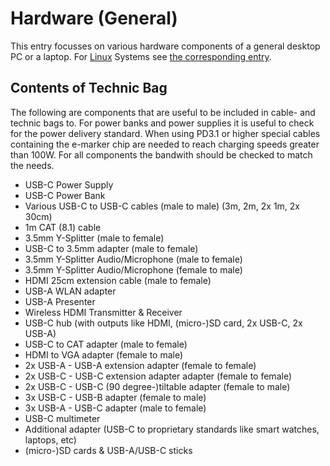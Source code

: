 # Hardware (General)

This entry focusses on various hardware components of a general desktop PC or a laptop.
For [Linux](/wiki/linux.md) Systems see
[the corresponding entry](/wiki/linux/hardware_%28linux%29.md).

## Contents of Technic Bag

The following are components that are useful to be included in cable- and technic bags to.
For power banks and power supplies it is useful to check for the power delivery standard.
When using PD3.1 or higher special cables containing the e-marker chip are needed to reach charging
speeds greater than 100W.
For all components the bandwith should be checked to match the needs.

- USB-C Power Supply
- USB-C Power Bank
- Various USB-C to USB-C cables (male to male) (3m, 2m, 2x 1m, 2x 30cm)
- 1m CAT (8.1) cable 
- 3.5mm Y-Splitter (male to female)
- USB-C to 3.5mm adapter (male to female)
- 3.5mm Y-Splitter Audio/Microphone (male to female)
- 3.5mm Y-Splitter Audio/Microphone (female to male)
- HDMI 25cm extension cable (male to female)
- USB-A WLAN adapter 
- USB-A Presenter 
- Wireless HDMI Transmitter & Receiver
- USB-C hub (with outputs like HDMI, (micro-)SD card, 2x USB-C, 2x USB-A)
- USB-C to CAT adapter (male to female)
- HDMI to VGA adapter (female to male)
- 2x USB-A - USB-A extension adapter (female to female)
- 2x USB-C - USB-C extension adapter adapter (female to female)
- 2x USB-C - USB-C (90 degree-)tiltable adapter (female to male)
- 3x USB-C - USB-B adapter (female to male)
- 3x USB-A - USB-C adapter (male to female)
- USB-C multimeter
- Additional adapter (USB-C to proprietary standards like smart watches, laptops, etc)
- (micro-)SD cards & USB-A/USB-C sticks
